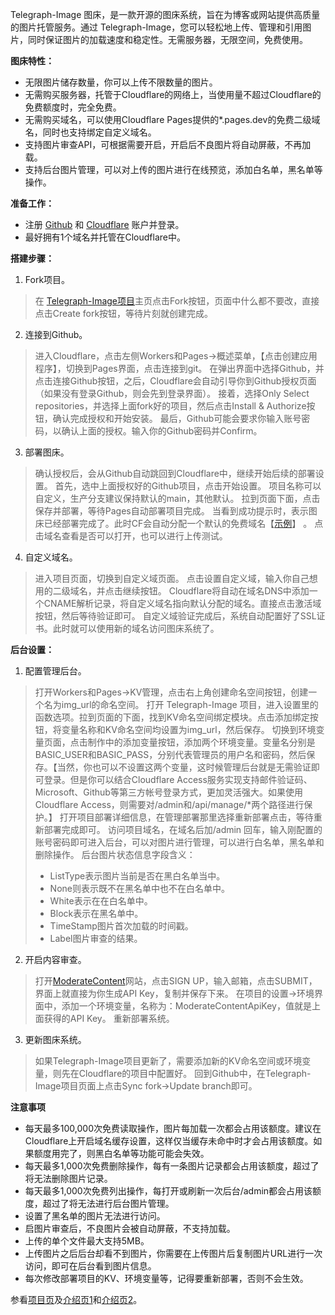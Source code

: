 Telegraph-Image 图床，是一款开源的图床系统，旨在为博客或网站提供高质量的图片托管服务。通过 Telegraph-Image，您可以轻松地上传、管理和引用图片，同时保证图片的加载速度和稳定性。无需服务器，无限空间，免费使用。

**图床特性：**
- 无限图片储存数量，你可以上传不限数量的图片。
- 无需购买服务器，托管于Cloudflare的网络上，当使用量不超过Cloudflare的免费额度时，完全免费。
- 无需购买域名，可以使用Cloudflare Pages提供的*.pages.dev的免费二级域名，同时也支持绑定自定义域名。
- 支持图片审查API，可根据需要开启，开启后不良图片将自动屏蔽，不再加载。
- 支持后台图片管理，可以对上传的图片进行在线预览，添加白名单，黑名单等操作。

**准备工作：**
- 注册 [Github](https://github.com/) 和 [Cloudflare](https://www.cloudflare.com/) 账户并登录。
- 最好拥有1个域名并托管在Cloudflare中。

**搭建步骤：**
1. Fork项目。
> 在 [Telegraph-Image项目](https://github.com/cf-pages/Telegraph-Image)主页点击Fork按钮，页面中什么都不要改，直接点击Create fork按钮，等待片刻就创建完成。
2. 连接到Github。
> 进入Cloudflare，点击左侧Workers和Pages->概述菜单，【点击创建应用程序】，切换到Pages界面，点击连接到git。
> 在弹出界面中选择Github，并点击连接Github按钮，之后，Cloudflare会自动引导你到Github授权页面（如果没有登录Github，则会先到登录界面）。
> 接着，选择Only Select repositories，并选择上面fork好的项目，然后点击Install & Authorize按钮，确认完成授权和开始安装。
> 最后，Github可能会要求你输入账号密码，以确认上面的授权。输入你的Github密码并Confirm。
3. 部署图床。
> 确认授权后，会从Github自动跳回到Cloudflare中，继续开始后续的部署设置。
> 首先，选中上面授权好的Github项目，点击开始设置。
> 项目名称可以自定义，生产分支建议保持默认的main，其他默认。
> 拉到页面下面，点击保存并部署，等待Pages自动部署项目完成。
> 当看到成功提示时，表示图床已经部署完成了。此时CF会自动分配一个默认的免费域名【[示例](https://telegraph-image-yht.pages.dev/)】 。
> 点击域名查看是否可以打开，也可以进行上传测试。
4. 自定义域名。
> 进入项目页面，切换到自定义域页面。
> 点击设置自定义域，输入你自己想用的二级域名，并点击继续按钮。
> Cloudflare将自动在域名DNS中添加一个CNAME解析记录，将自定义域名指向默认分配的域名。直接点击激活域按钮，然后等待验证即可。
> 自定义域验证完成后，系统自动配置好了SSL证书。此时就可以使用新的域名访问图床系统了。

**后台设置：**
1. 配置管理后台。
> 打开Workers和Pages->KV管理，点击右上角创建命名空间按钮，创建一个名为img_url的命名空间。
> 打开 Telegraph-Image 项目，进入设置里的函数选项。拉到页面的下面，找到KV命名空间绑定模块。点击添加绑定按钮，将变量名称和KV命名空间均设置为img_url，然后保存。
> 切换到环境变量页面，点击制作中的添加变量按钮，添加两个环境变量。变量名分别是BASIC_USER和BASIC_PASS，分别代表管理员的用户名和密码，然后保存。【当然，你也可以不设置这两个变量，这时候管理后台就是无需验证即可登录。但是你可以结合Cloudflare Access服务实现支持邮件验证码、Microsoft、Github等第三方帐号登录方式，更加灵活强大。如果使用Cloudflare Access，则需要对/admin和/api/manage/*两个路径进行保护。】
> 打开项目部署详细信息，在管理部署那里选择重新部署点击，等待重新部署完成即可。
> 访问项目域名，在域名后加/admin 回车，输入刚配置的账号密码即可进入后台，可以对图片进行管理，可以进行白名单，黑名单和删除操作。
> 后台图片状态信息字段含义：
> - ListType表示图片当前是否在黑白名单当中。
> - None则表示既不在黑名单中也不在白名单中。
> - White表示在在白名单中。
> - Block表示在黑名单中。
> - TimeStamp图片首次加载的时间戳。
> - Label图片审查的结果。
2. 开启内容审查。
> 打开[ModerateContent](moderatecontent)网站，点击SIGN UP，输入邮箱，点击SUBMIT，界面上就直接为你生成API Key，复制并保存下来。
> 在项目的设置->环境界面中，添加一个环境变量，名称为：ModerateContentApiKey，值就是上面获得的API Key。
> 重新部署系统。
3. 更新图床系统。
> 如果Telegraph-Image项目更新了，需要添加新的KV命名空间或环境变量，则先在Cloudflare的项目中配置好。
> 回到Github中，在Telegraph-Image项目页面上点击Sync fork->Update branch即可。

**注意事项**  
- 每天最多100,000次免费读取操作，图片每加载一次都会占用该额度。建议在Cloudflare上开启域名缓存设置，这样仅当缓存未命中时才会占用该额度。如果额度用完了，则黑白名单等功能可能会失效。
- 每天最多1,000次免费删除操作，每有一条图片记录都会占用该额度，超过了将无法删除图片记录。
- 每天最多1,000次免费列出操作，每打开或刷新一次后台/admin都会占用该额度，超过了将无法进行后台图片管理。
- 设置了黑名单的图片无法进行访问。
- 启图片审查后，不良图片会被自动屏蔽，不支持加载。
- 上传的单个文件最大支持5MB。
- 上传图片之后后台却看不到图片，你需要在上传图片后复制图片URL进行一次访问，即可在后台看到图片信息。 
- 每次修改部署项目的KV、环境变量等，记得要重新部署，否则不会生效。

参看[项目页](https://github.com/cf-pages/Telegraph-Image)及[介绍页1](https://mp.weixin.qq.com/s/gVl1yojC07B81_iQaxxZWw)和[介绍页2](https://[mp.weixin.qq.com/s/hbpCxE3dYZY1sgt2H3JffA](https://mp.weixin.qq.com/s/hbpCxE3dYZY1sgt2H3JffA))。